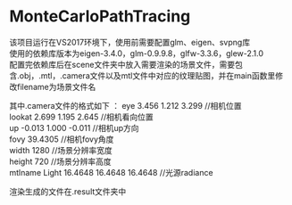 # MonteCarloPathTracing
该项目运行在VS2017环境下，使用前需要配置glm、eigen、svpng库  
使用的依赖库版本为eigen-3.4.0，glm-0.9.9.8，glfw-3.3.6，glew-2.1.0  
配置完依赖库后在scene文件夹中放入需要渲染的场景文件，需要包含.obj，.mtl，.camera文件以及mtl文件中对应的纹理贴图，并在main函数里修改filename为场景文件名  
  
其中.camera文件的格式如下  ：
eye 3.456 1.212 3.299 //相机位置  
lookat 2.699 1.195 2.645 //相机看向位置  
up -0.013 1.000 -0.011 //相机up方向  
fovy 39.4305 //相机fovy角度  
width 1280 //场景分辨率宽度  
height 720 //场景分辨率高度  
mtlname Light 16.4648 16.4648 16.4648 //光源radiance  
  
渲染生成的文件在.result文件夹中  
